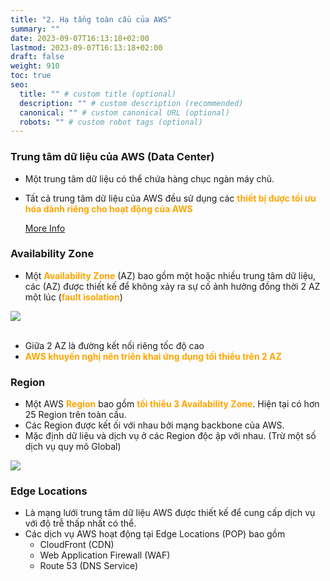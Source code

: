```yaml
---
title: "2. Hạ tầng toàn cầu của AWS"
summary: ""
date: 2023-09-07T16:13:18+02:00
lastmod: 2023-09-07T16:13:18+02:00
draft: false
weight: 910
toc: true
seo:
  title: "" # custom title (optional)
  description: "" # custom description (recommended)
  canonical: "" # custom canonical URL (optional)
  robots: "" # custom robot tags (optional)
---
```


[//]: # (<span style="color: orange; font-weight:bold;"></span>)

### Trung tâm dữ liệu của AWS (Data Center)
- Một trung tâm dữ liệu có thể chứa hàng chục ngàn máy chủ.
- Tất cả trung tâm dữ liệu của AWS đều sử dụng các <span style="color: orange; font-weight:bold;">thiết bị được tối ưu hóa dành riêng cho hoạt động của AWS</span>
    
  [More Info](https://aws.amazon.com/about-aws/global-infrastructure/)

### Availability Zone
- Một <span style="color: orange; font-weight:bold;">Availability Zone</span> (AZ) bao gồm một hoặc nhiều trung tâm dữ liệu, các (AZ) được thiết kế để không
xảy ra sự cố ảnh hưởng đồng thời 2 AZ một lúc (<span style="color: orange; font-weight:bold;">fault isolation</span>)

<img src="/images/az.png">
<br> <br>

- Giữa 2 AZ là đường kết nối riêng tốc độ cao
- <span style="color: orange; font-weight:bold;">AWS khuyến nghị nên triển khai ứng dụng tối thiểu trên 2 AZ</span>

### Region
- Một AWS <span style="color: orange; font-weight:bold;">Region</span> bao gồm <span style="color: orange; font-weight:bold;">tối thiểu 3 Availability Zone</span>. Hiện tại có hơn 25 Region trên toàn cầu.
- Các Region được kết ối với nhau bởi mạng backbone của AWS.
- Mặc định dữ liệu và dịch vụ ở các Region độc ập với nhau. (Trừ một số dịch vụ quy mô Global)

<img src="/images/region.png">
<br>

### Edge Locations
- Là mạng lưới trung tâm dữ liệu AWS được thiết kế để cung cấp dịch vụ với độ trễ thấp nhất có thể.
- Các dịch vụ AWS hoạt động tại Edge Locations (POP) bao gồm
  - CloudFront (CDN)
  - Web Application Firewall (WAF)
  - Route 53 (DNS Service)
